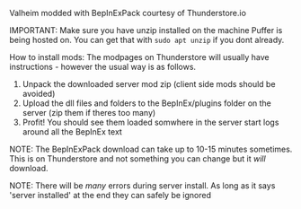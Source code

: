 Valheim modded with BepInExPack courtesy of Thunderstore.io

IMPORTANT: Make sure you have unzip installed on the machine Puffer is being hosted on.
You can get that with `sudo apt unzip` if you dont already.

How to install mods:
The modpages on Thunderstore will usually have instructions - however the usual way is as follows.

1. Unpack the downloaded server mod zip (client side mods should be avoided)
2. Upload the dll files and folders to the BepInEx/plugins folder on the server (zip them if theres too many) 
3. Profit! You should see them loaded somwhere in the server start logs around all the BepInEx text

NOTE: The BepInExPack download can take up to 10-15 minutes sometimes. This is on Thunderstore and not something you can change but it *will* download.

NOTE: There will be *many* errors during server install. As long as it says 'server installed' at the end they can safely be ignored

